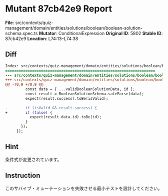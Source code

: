 # Mutant 87cb42e9 Report

**File**: src/contexts/quiz-management/domain/entities/solutions/boolean/boolean-solution-schema.spec.ts
**Mutator**: ConditionalExpression
**Original ID**: 5802
**Stable ID**: 87cb42e9
**Location**: L74:13–L74:38

## Diff

```diff
Index: src/contexts/quiz-management/domain/entities/solutions/boolean/boolean-solution-schema.spec.ts
===================================================================
--- src/contexts/quiz-management/domain/entities/solutions/boolean/boolean-solution-schema.spec.ts	original
+++ src/contexts/quiz-management/domain/entities/solutions/boolean/boolean-solution-schema.spec.ts	mutated #5802
@@ -70,9 +70,9 @@
         const data = { ...validBooleanSolutionData, id };
         const result = BooleanSolutionSchema.safeParse(data);
         expect(result.success).toBe(isValid);
 
-        if (isValid && result.success) {
+        if (false) {
           expect(result.data.id).toBe(id);
         }
       });
     });
```

## Hint

条件式が変更されています。

## Instruction

このサバイブ・ミューテーションを失敗させる最小テストを設計してください。
